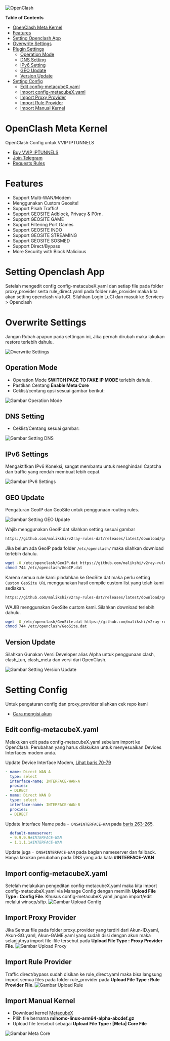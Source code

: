![OpenClash](https://raw.githubusercontent.com/IPTUNNELS/IPTUNNELS/images/openclash.png "OpenClash")

**Table of Contents**

- [OpenClash Meta Kernel](#openclash-meta-kernel)
- [Features](#features)
- [Setting Openclash App](#setting-openclash-app)
- [Overwrite Settings](#overwrite-settings)
- [Plugin Settings](#)
  - [Operation Mode](#operation-mode)
  - [DNS Setting](#dns-setting)
  - [IPv6 Setting](#ipv6-settings)
  - [GEO Update](#geo-update)
  - [Version Update](#version-update)
- [Setting Config](#setting-config)
  - [Edit config-metacubeX.yaml](#edit-config-metacubexyaml)
  - [Import config-metacubeX.yaml](#import-config-metacubexyaml)
  - [Import Proxy Provider](#import-proxy-provider)
  - [Import Rule Provider](#import-rule-provider)
  - [Import Manual Kernel](#import-manual-kernel)

# OpenClash Meta Kernel

OpenClash Config untuk VVIP IPTUNNELS

- [Buy VVIP IPTUNNELS](https://join.iptunnels.com)
- [Join Telegram](https://t.me/iptunnels)
- [Requests Rules](https://github.com/IPTUNNELS/IPTUNNELS/issues/new/choose)

# Features

- Support Multi-WAN/Modem
- Menggunakan Custom Geosite!
- Support Pisah Traffic!
- Support GEOSITE Adblock, Privacy & P0rn.
- Support GEOSITE GAME
- Support Filtering Port Games
- Support GEOSITE INDO
- Support GEOSITE STREAMING
- Support GEOSITE SOSMED
- Support Direct/Bypass
- More Security with Block Malicious

# Setting Openclash App

Setelah mengedit config config-metacubeX.yaml dan setiap file pada folder proxy_provider serta rule_direct.yaml pada folder rule_provider maka kita akan setting openclash via luCI. Silahkan Login LuCI dan masuk ke Services > Openclash

# Overwrite Settings

Jangan Rubah apapun pada settingan ini, Jika pernah dirubah maka lakukan restore terlebih dahulu.

![Overwrite Settings](https://raw.githubusercontent.com/IPTUNNELS/IPTUNNELS/images/overwrite-settings.png "Overwrite Settings")

## Operation Mode

- Operation Mode **SWITCH PAGE TO FAKE IP MODE** terlebih dahulu.
- Pastikan Centang **Enable Meta Core**
- Ceklist/centang opsi sesuai gambar berikut:

![Gambar Operation Mode](https://raw.githubusercontent.com/IPTUNNELS/IPTUNNELS/images/switch-fake-ip.png "Operation Mode")

## DNS Setting

- Ceklist/Centang sesuai gambar:

![Gambar Setting DNS](https://raw.githubusercontent.com/IPTUNNELS/IPTUNNELS/images/dns-settings.png "Setting DNS")


## IPv6 Settings

Mengaktifkan IPv6 Koneksi, sangat membantu untuk menghindari Captcha dan traffic yang rendah membuat lebih cepat.

![Gambar IPv6 Settings](https://raw.githubusercontent.com/IPTUNNELS/IPTUNNELS/images/ipv6-settings.png "IPv6 Settings")


## GEO Update

Pengaturan GeoIP dan GeoSite untuk penggunaan routing rules.

![Gambar Setting GEO Update](https://raw.githubusercontent.com/IPTUNNELS/IPTUNNELS/images/geo-update.png "Setting GEO Update")

Wajib menggunakan GeoIP.dat silahkan setting sesuai gambar

```sh
https://github.com/malikshi/v2ray-rules-dat/releases/latest/download/geoip.dat
```

Jika belum ada GeoIP pada folder `/etc/openclash/` maka silahkan download terlebih dahulu.

```sh
wget -O /etc/openclash/GeoIP.dat https://github.com/malikshi/v2ray-rules-dat/releases/latest/download/geoip.dat
chmod 744 /etc/openclash/GeoIP.dat
```

Karena semua rule kami pindahkan ke GeoSite.dat maka perlu setting `Custom GeoSite URL` menggunakan hasil compile custom list yang telah kami sediakan.

```sh
https://github.com/malikshi/v2ray-rules-dat/releases/latest/download/geosite.dat
```

WAJIB menggunakan GeoSite custom kami. Silahkan download terlebih dahulu.

```sh
wget -O /etc/openclash/GeoSite.dat https://github.com/malikshi/v2ray-rules-dat/releases/latest/download/geosite.dat
chmod 744 /etc/openclash/GeoSite.dat
```

## Version Update

Silahkan Gunakan Versi Developer alias Alpha untuk penggunaan clash, clash_tun, clash_meta dan versi dari OpenClash.

![Gambar Setting Version Update](https://raw.githubusercontent.com/IPTUNNELS/IPTUNNELS/images/version-update.png "Setting Version Update")

# Setting Config

Untuk pengaturan config dan proxy_provider silahkan cek repo kami

- [Cara mengisi akun](https://github.com/IPTUNNELS/IPTUNNELS/tree/main/clash.meta)

## Edit config-metacubeX.yaml

Melakukan edit pada config-metacubeX.yaml sebelum import ke OpenClash. Perubahan yang harus dilakukan untuk menyesuaikan Devices Interfaces modem anda.

Update Device Interface Modem, [Lihat baris 70-79](https://github.com/IPTUNNELS/IPTUNNELS/blob/e10c743b555b78926c9040e0f8278461060137d8/OpenClash/config-metacubeX.yaml#L70-L79)
```yaml
- name: Direct WAN A
  type: select
  interface-name: INTERFACE-WAN-A
  proxies:
  - DIRECT
- name: Direct WAN B
  type: select
  interface-name: INTERFACE-WAN-B
  proxies:
  - DIRECT
```

Update Interface Name pada `- DNS#INTERFACE-WAN` pada [baris 263-265](https://github.com/IPTUNNELS/IPTUNNELS/blob/e10c743b555b78926c9040e0f8278461060137d8/OpenClash/config-metacubeX.yaml#L263-L265).
```yaml
  default-nameserver:
  - 9.9.9.9#INTERFACE-WAN
  - 1.1.1.1#INTERFACE-WAN
```
Update juga `- DNS#INTERFACE-WAN` pada bagian nameserver dan fallback. Hanya lakukan perubahan pada DNS yang ada kata **#INTERFACE-WAN**

## Import config-metacubeX.yaml

Setelah melakukan pengeditan config-metacubeX.yaml maka kita import config-metacubeX.yaml via Manage Config dengan memilih **Upload File Type : Config File**. Khusus config-metacubeX.yaml jangan import/edit melalui winscp/sftp.
![Gambar Upload Config](https://raw.githubusercontent.com/IPTUNNELS/IPTUNNELS/images/config-metacubeX.png "Upload Config")

## Import Proxy Provider

Jika Semua file pada folder proxy_provider yang terdiri dari Akun-ID.yaml, Akun-SG.yaml, Akun-GAME.yaml yang sudah diisi dengan akun maka selanjutnya import file-file tersebut pada **Upload File Type : Proxy Provider File**.
![Gambar Upload Proxy](https://raw.githubusercontent.com/IPTUNNELS/IPTUNNELS/images/proxy-provider.png "Upload Proxy")

## Import Rule Provider

Traffic direct/bypass sudah disikan ke rule_direct.yaml maka bisa langsung import semua files pada folder rule_provider pada **Upload File Type : Rule Provider File**.
![Gambar Upload Rule](https://raw.githubusercontent.com/IPTUNNELS/IPTUNNELS/images/rule-provider.png "Upload Rule")

## Import Manual Kernel

- Download kernel [MetacubeX](https://github.com/MetaCubeX/mihomo/releases/tag/Prerelease-Alpha)
- Pilih file bernama **mihomo-linux-arm64-alpha-abcdef.gz**
- Upload file tersebut sebagai **Upload File Type : [Meta] Core File**

![Gambar Meta Core](https://raw.githubusercontent.com/IPTUNNELS/IPTUNNELS/images/kernel-metacubex.png "Meta Core")
